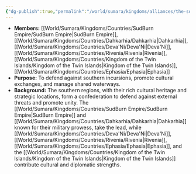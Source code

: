```yaml
---
{"dg-publish":true,"permalink":"/world/sumara/kingdoms/alliances/the-southern-confederation/"}
---
```


- **Members:** [[World/Sumara/Kingdoms/Countries/SudBurn Empire/SudBurn Empire\|SudBurn Empire]], [[World/Sumara/Kingdoms/Countries/Dahkarhia/Dahkarhia\|Dahkarhia]], [[World/Sumara/Kingdoms/Countries/Deva'Ni/Deva'Ni\|Deva'Ni]], [[World/Sumara/Kingdoms/Countries/Rivenia/Rivenia\|Rivenia]], [[World/Sumara/Kingdoms/Countries/Kingdom of the Twin Islands/Kingdom of the Twin Islands\|Kingdom of the Twin Islands]], [[World/Sumara/Kingdoms/Countries/Ephasia/Ephasia\|Ephasia]]
- **Purpose:** To defend against southern incursions, promote cultural exchanges, and manage shared waterways.
- **Background:** The southern regions, with their rich cultural heritage and strategic locations, form a confederation to defend against external threats and promote unity. The [[World/Sumara/Kingdoms/Countries/SudBurn Empire/SudBurn Empire\|SudBurn Empire]] and [[World/Sumara/Kingdoms/Countries/Dahkarhia/Dahkarhia\|Dahkarhia]] known for their military prowess, take the lead, while [[World/Sumara/Kingdoms/Countries/Deva'Ni/Deva'Ni\|Deva'Ni]], [[World/Sumara/Kingdoms/Countries/Rivenia/Rivenia\|Rivenia]], [[World/Sumara/Kingdoms/Countries/Ephasia/Ephasia\|Ephasia]], and the [[World/Sumara/Kingdoms/Countries/Kingdom of the Twin Islands/Kingdom of the Twin Islands\|Kingdom of the Twin Islands]] contribute cultural and diplomatic strengths.